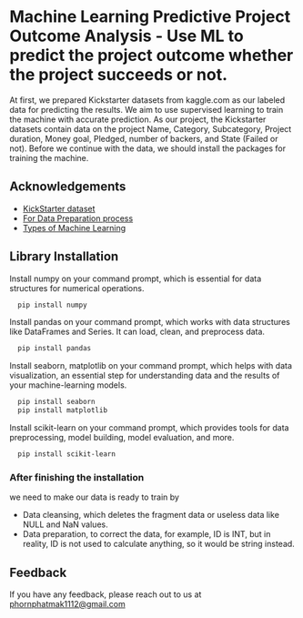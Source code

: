 
# Machine Learning Predictive Project Outcome Analysis - Use ML to predict the project outcome whether the project succeeds or not.

At first, we prepared Kickstarter datasets from kaggle.com as our labeled data for predicting the results. We aim to use supervised learning to train the machine with accurate prediction. As our project, the Kickstarter datasets contain data on the project Name, Category, Subcategory, Project duration, Money goal, Pledged, number of backers, and State (Failed or not). Before we continue with the data, we should install the packages for training the machine.

## Acknowledgements

 - [KickStarter dataset](https://www.kaggle.com/datasets/kemical/kickstarter-projects/data)
 - [For Data Preparation process](https://www.keboola.com/blog/data-preparation-7-easy-steps-to-deliver-high-quality-data)
 - [Types of Machine Learning](https://www.sas.com/en_gb/insights/articles/analytics/machine-learning-algorithms.html)
## Library Installation

Install numpy on your command prompt, which is essential for 
data structures for numerical operations.

```bash
  pip install numpy
```


Install pandas on your command prompt, which works with data structures like DataFrames and Series. It can load, clean, and preprocess data.

```bash
  pip install pandas 
```


Install seaborn, matplotlib on your command prompt, which helps with data visualization, an essential step for understanding data and the results of your machine-learning models.

```bash
  pip install seaborn
  pip install matplotlib
```


Install scikit-learn on your command prompt, which provides tools for data preprocessing, model building, model evaluation, and more.

```bash
  pip install scikit-learn
```

### After finishing the installation 
we need to make our data is ready to train by 
- Data cleansing, which deletes the fragment data or useless data like NULL and NaN values. 
- Data preparation, to correct the data, for example, ID is INT, but in reality, ID is not used to calculate anything, so it would be string instead. 

## Feedback

If you have any feedback, please reach out to us at phornphatmak1112@gmail.com

